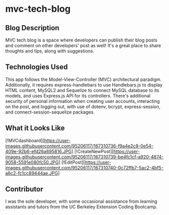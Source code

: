 # mvc-tech-blog

## Blog Description
MVC tech blog is a space where developers can publish their blog posts and comment on other developers' post as well! It's a great place to share thoughts and tips, along with suggestions.

## Technologies Used
This app follows the Model-View-Controller (MVC) architectural paradigm. Additionally, it requires express-handlebars to use Handlebars.js to display HTML content, MySQL2 and Sequelize to connect MySQL database to its models, and uses Express.js API for its controllers. There's additional security of personal information when creating user accounts, interacting on the post, and logging out, with use of dotenv, bcrypt, express-session, and connect-session-sequelize packages.

## What it Looks Like
[!MVCdashboard][https://user-images.githubusercontent.com/95206117/167310736-f9a4e2c8-0e54-409e-92b6-efd26a695816.JPG]
[!CreateNewPost][https://user-images.githubusercontent.com/95206117/167310739-be4fc1cf-a920-4874-9058-5591e080fc50.JPG]
[!EditPost][https://user-images.githubusercontent.com/95206117/167310740-0c72ffb7-5ac2-4bf5-a6c2-fc1cc89444ae.JPG]

## Contributor
I was the sole developer, with some occasional assistance from learning assistants and tutors from the UC Berkeley Extension Coding Bootcamp.
